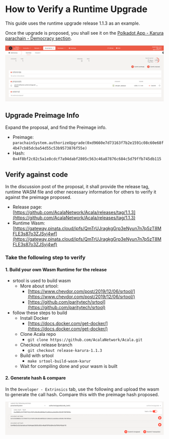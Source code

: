 # How to Verify a Runtime Upgrade

This guide uses the runtime upgrade release 1.1.3 as an example.

Once the upgrade is proposed, you shall see it on the [Polkadot App - Karura parachain - Democracy section](https://polkadot.js.org/apps/?rpc=wss%3A%2F%2Fkarura-rpc-2.aca-api.network%2Fws#/democracy).

![](<../../.gitbook/assets/Screen Shot 2021-07-14 at 10.22.16 PM.png>)

## Upgrade Preimage Info

Expand the proposal, and find the Preimage info.

* Preimage: `parachainSystem.authorizeUpgrade(0xd9660e7d73163f7b2e1591c08c60e68f4b47cb85dcba54d55c53b9573876f55e)`\
  &#x20;
* Hash: `0x4f8bf2c02c5a1e8cdcf7a94dabf2805c563c46a87876c684c5d79ffb745db115`

## Verify against code

In the discussion post of the proposal, it shall provide the release tag, runtime WASM file and other necessary information for others to verify it against the preimage proposed.

* Release page: [https://github.com/AcalaNetwork/Acala/releases/tag/1.1.3](https://github.com/AcalaNetwork/Acala/releases/tag/1.1.3)
* Runtime Wasm: [https://gateway.pinata.cloud/ipfs/QmTrUJragkgGrp3eNyun7n7p5zT8MFLE3s87o3ZJSyj4wf](https://gateway.pinata.cloud/ipfs/QmTrUJragkgGrp3eNyun7n7p5zT8MFLE3s87o3ZJSyj4wf)

### Take the following step to verify

#### 1. Build your own Wasm Runtime for the release

* srtool is used to build wasm
  * More about srtool:
    * [https://www.chevdor.com/post/2019/12/06/srtool/](https://www.chevdor.com/post/2019/12/06/srtool/)
    * [https://github.com/paritytech/srtool](https://github.com/paritytech/srtool)
* follow these steps to build
  * Install Docker
    * [https://docs.docker.com/get-docker/](https://docs.docker.com/get-docker/)
  * Clone Acala repo
    * `git clone https://github.com/AcalaNetwork/Acala.git`
  * Checkout release branch
    * `git checkout release-karura-1.1.3`
  * Build with srtool
    * `make srtool-build-wasm-karur`
  * Wait for compiling done and your wasm is built

#### 2. Generate hash & compare

In the `Developer - Extrinsics` tab, use the following and upload the wasm to generate the call hash. Compare this with the preimage hash proposed.&#x20;

![](<../../.gitbook/assets/image (76).png>)
